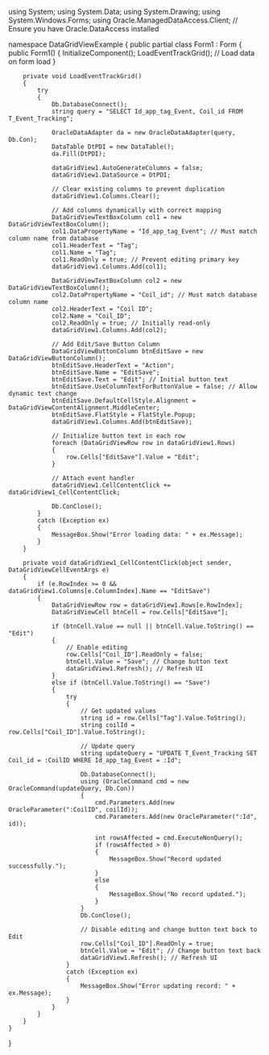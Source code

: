 using System;
using System.Data;
using System.Drawing;
using System.Windows.Forms;
using Oracle.ManagedDataAccess.Client; // Ensure you have Oracle.DataAccess installed

namespace DataGridViewExample
{
    public partial class Form1 : Form
    {
        public Form1()
        {
            InitializeComponent();
            LoadEventTrackGrid(); // Load data on form load
        }

        private void LoadEventTrackGrid()
        {
            try
            {
                Db.DatabaseConnect();
                string query = "SELECT Id_app_tag_Event, Coil_id FROM T_Event_Tracking";

                OracleDataAdapter da = new OracleDataAdapter(query, Db.Con);
                DataTable DtPDI = new DataTable();
                da.Fill(DtPDI);

                dataGridView1.AutoGenerateColumns = false;
                dataGridView1.DataSource = DtPDI;

                // Clear existing columns to prevent duplication
                dataGridView1.Columns.Clear();

                // Add columns dynamically with correct mapping
                DataGridViewTextBoxColumn col1 = new DataGridViewTextBoxColumn();
                col1.DataPropertyName = "Id_app_tag_Event"; // Must match column name from database
                col1.HeaderText = "Tag";
                col1.Name = "Tag";
                col1.ReadOnly = true; // Prevent editing primary key
                dataGridView1.Columns.Add(col1);

                DataGridViewTextBoxColumn col2 = new DataGridViewTextBoxColumn();
                col2.DataPropertyName = "Coil_id"; // Must match database column name
                col2.HeaderText = "Coil ID";
                col2.Name = "Coil_ID";
                col2.ReadOnly = true; // Initially read-only
                dataGridView1.Columns.Add(col2);

                // Add Edit/Save Button Column
                DataGridViewButtonColumn btnEditSave = new DataGridViewButtonColumn();
                btnEditSave.HeaderText = "Action";
                btnEditSave.Name = "EditSave";
                btnEditSave.Text = "Edit"; // Initial button text
                btnEditSave.UseColumnTextForButtonValue = false; // Allow dynamic text change
                btnEditSave.DefaultCellStyle.Alignment = DataGridViewContentAlignment.MiddleCenter;
                btnEditSave.FlatStyle = FlatStyle.Popup;
                dataGridView1.Columns.Add(btnEditSave);

                // Initialize button text in each row
                foreach (DataGridViewRow row in dataGridView1.Rows)
                {
                    row.Cells["EditSave"].Value = "Edit";
                }

                // Attach event handler
                dataGridView1.CellContentClick += dataGridView1_CellContentClick;

                Db.ConClose();
            }
            catch (Exception ex)
            {
                MessageBox.Show("Error loading data: " + ex.Message);
            }
        }

        private void dataGridView1_CellContentClick(object sender, DataGridViewCellEventArgs e)
        {
            if (e.RowIndex >= 0 && dataGridView1.Columns[e.ColumnIndex].Name == "EditSave")
            {
                DataGridViewRow row = dataGridView1.Rows[e.RowIndex];
                DataGridViewCell btnCell = row.Cells["EditSave"];

                if (btnCell.Value == null || btnCell.Value.ToString() == "Edit")
                {
                    // Enable editing
                    row.Cells["Coil_ID"].ReadOnly = false;
                    btnCell.Value = "Save"; // Change button text
                    dataGridView1.Refresh(); // Refresh UI
                }
                else if (btnCell.Value.ToString() == "Save")
                {
                    try
                    {
                        // Get updated values
                        string id = row.Cells["Tag"].Value.ToString();
                        string coilId = row.Cells["Coil_ID"].Value.ToString();

                        // Update query
                        string updateQuery = "UPDATE T_Event_Tracking SET Coil_id = :CoilID WHERE Id_app_tag_Event = :Id";

                        Db.DatabaseConnect();
                        using (OracleCommand cmd = new OracleCommand(updateQuery, Db.Con))
                        {
                            cmd.Parameters.Add(new OracleParameter(":CoilID", coilId));
                            cmd.Parameters.Add(new OracleParameter(":Id", id));

                            int rowsAffected = cmd.ExecuteNonQuery();
                            if (rowsAffected > 0)
                            {
                                MessageBox.Show("Record updated successfully.");
                            }
                            else
                            {
                                MessageBox.Show("No record updated.");
                            }
                        }
                        Db.ConClose();

                        // Disable editing and change button text back to Edit
                        row.Cells["Coil_ID"].ReadOnly = true;
                        btnCell.Value = "Edit"; // Change button text back
                        dataGridView1.Refresh(); // Refresh UI
                    }
                    catch (Exception ex)
                    {
                        MessageBox.Show("Error updating record: " + ex.Message);
                    }
                }
            }
        }
    }
}